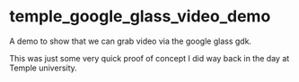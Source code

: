 # temple_google_glass_video_demo
A demo to show that we can grab video via the google glass gdk.

This was just some very quick proof of concept I did way back in the day at Temple university.
